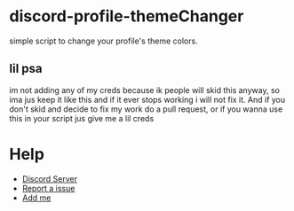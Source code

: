 # discord-profile-themeChanger
simple script to change your profile's theme colors.
## lil psa
im not adding any of my creds because ik people will skid this anyway, so ima jus keep it like this and if it ever stops working i will not fix it. And if you don't skid and decide to fix my work do a pull request, or if you wanna use this in your script jus give me a lil creds
# Help
- [Discord Server](https://discord.gg/9gzWYNrR)
- [Report a issue](https://github.com/airlone/discord-bot-spammer/issues/new)
- [Add me](https://discordapp.com/users/1003019817047044139)
